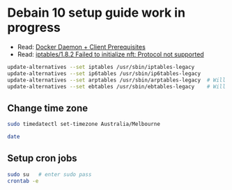 # Debain 10 setup guide work in progress

- Read: [Docker Daemon + Client Prerequisites](https://docs.docker.com/engine/install/binaries/#install-daemon-and-client-binaries-on-linux)
- Read: [iptables/1.8.2 Failed to initialize nft: Protocol not supported](https://superuser.com/questions/1480986/iptables-1-8-2-failed-to-initialize-nft-protocol-not-supported)

```bash
update-alternatives --set iptables /usr/sbin/iptables-legacy
update-alternatives --set ip6tables /usr/sbin/ip6tables-legacy
update-alternatives --set arptables /usr/sbin/arptables-legacy  # Will likely say "yeah, nah, wot?"
update-alternatives --set ebtables /usr/sbin/ebtables-legacy    # Will likely say "yeah, nah, wot?"
```

## Change time zone

```bash
sudo timedatectl set-timezone Australia/Melbourne

date
```

## Setup cron jobs

```bash
sudo su   # enter sudo pass
crontab -e
```
